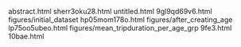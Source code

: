abstract.html
sherr3oku28.html
untitled.html
9gl9qd69v6.html
figures/initial_dataset
hp05mom178o.html
figures/after_creating_age
lp75oo5ubeo.html
figures/mean_tripduration_per_age_grp
9fe3.html
10bae.html